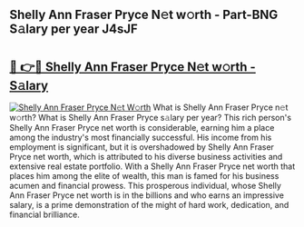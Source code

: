 ## Shelly Ann Fraser Pryce N𝚎t w𝚘rth - Part-BNG S𝚊lary per year J4sJF

# <h2><a href="http://gc4mtx.nevu.top/?p=Shelly+Ann+Fraser+Pryce">🔗 👉🔴 Shelly Ann Fraser Pryce N𝚎t w𝚘rth - S𝚊lary</a></h2>

[![Shelly Ann Fraser Pryce N𝚎t W𝚘rth](https://i.imgur.com/Oavwk0R.jpeg)](http://gc4mtx.nevu.top/?p=Shelly+Ann+Fraser+Pryce)
What is Shelly Ann Fraser Pryce n𝚎t w𝚘rth? What is Shelly Ann Fraser Pryce s𝚊lary per year?
This rich person's Shelly Ann Fraser Pryce net worth is considerable, earning him a place among the industry's most financially successful. His income from his employment is significant, but it is overshadowed by Shelly Ann Fraser Pryce net worth, which is attributed to his diverse business activities and extensive real estate portfolio. With a Shelly Ann Fraser Pryce net worth that places him among the elite of wealth, this man is famed for his business acumen and financial prowess. This prosperous individual, whose Shelly Ann Fraser Pryce net worth is in the billions and who earns an impressive salary, is a prime demonstration of the might of hard work, dedication, and financial brilliance.
